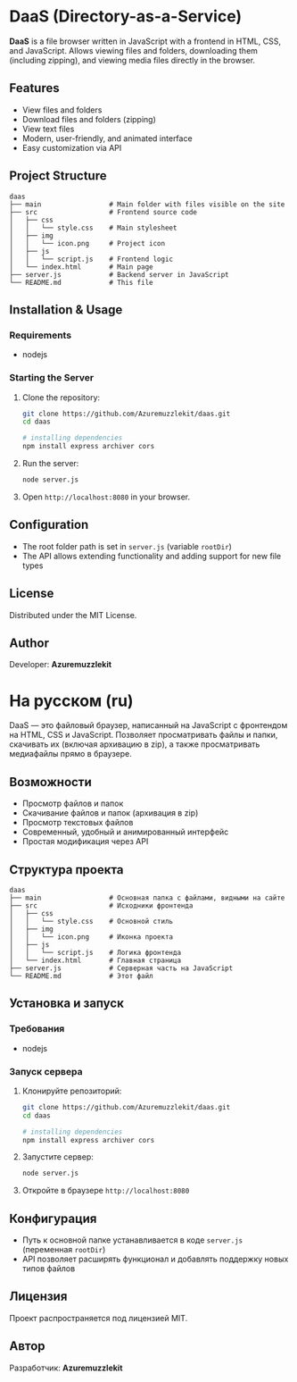 # **DaaS** (Directory-as-a-Service)

**DaaS** is a file browser written in JavaScript with a frontend in HTML, CSS, and JavaScript. Allows viewing files and folders, downloading them (including zipping), and viewing media files directly in the browser.

## Features

- View files and folders
- Download files and folders (zipping)
- View text files
- Modern, user-friendly, and animated interface
- Easy customization via API

## Project Structure
```project tree
daas
├── main                 # Main folder with files visible on the site
├── src                  # Frontend source code
│   ├── css
│   │   └── style.css    # Main stylesheet
│   ├── img
│   │   └── icon.png     # Project icon
│   ├── js
│   │   └── script.js    # Frontend logic
│   └── index.html       # Main page
├── server.js            # Backend server in JavaScript
└── README.md            # This file
```

## Installation & Usage

### Requirements

- nodejs

### Starting the Server

1. Clone the repository:
   ```sh
   git clone https://github.com/Azuremuzzlekit/daas.git
   cd daas

   # installing dependencies
   npm install express archiver cors
   ```
2. Run the server:
   ```sh
   node server.js
   ```
3. Open `http://localhost:8080` in your browser.

## Configuration

- The root folder path is set in `server.js` (variable `rootDir`)
- The API allows extending functionality and adding support for new file types

## License

Distributed under the MIT License.

## Author

Developer: **Azuremuzzlekit**



# На русском (ru)
DaaS — это файловый браузер, написанный на JavaScript с фронтендом на HTML, CSS и JavaScript. Позволяет просматривать файлы и папки, скачивать их (включая архивацию в zip), а также просматривать медиафайлы прямо в браузере.

## Возможности

- Просмотр файлов и папок
- Скачивание файлов и папок (архивация в zip)
- Просмотр текстовых файлов
- Современный, удобный и анимированный интерфейс
- Простая модификация через API

## Структура проекта

```
daas
├── main                 # Основная папка с файлами, видными на сайте
├── src                  # Исходники фронтенда
│   ├── css
│   │   └── style.css    # Основной стиль
│   ├── img
│   │   └── icon.png     # Иконка проекта
│   ├── js
│   │   └── script.js    # Логика фронтенда
│   └── index.html       # Главная страница
├── server.js            # Серверная часть на JavaScript
└── README.md            # Этот файл
```

## Установка и запуск

### Требования

- nodejs

### Запуск сервера

1. Клонируйте репозиторий:
   ```sh
   git clone https://github.com/Azuremuzzlekit/daas.git
   cd daas

   # installing dependencies
   npm install express archiver cors
   ```
2. Запустите сервер:
   ```sh
   node server.js
   ```
3. Откройте в браузере `http://localhost:8080`

## Конфигурация

- Путь к основной папке устанавливается в коде `server.js` (переменная `rootDir`)
- API позволяет расширять функционал и добавлять поддержку новых типов файлов

## Лицензия

Проект распространяется под лицензией MIT.

## Автор

Разработчик: **Azuremuzzlekit**

